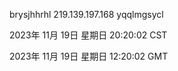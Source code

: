 brysjhhrhl 219.139.197.168 yqqlmgsycl

2023年 11月 19日 星期日 20:20:02 CST

2023年 11月 19日 星期日 12:20:02 GMT
